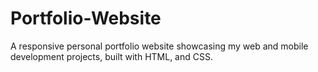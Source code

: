 # Portfolio-Website
A responsive personal portfolio website showcasing my web and mobile development projects, built with HTML, and CSS.
